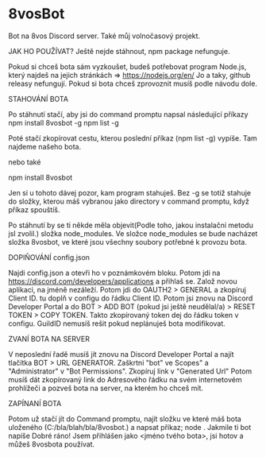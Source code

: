 # 8vosBot
Bot na 8vos Discord server. Také můj volnočasový projekt.




JAK HO POUŽÍVAT?
Ještě nejde stáhnout, npm package nefunguje.


Pokud si chceš bota sám vyzkoušet, budeš potřebovat program Node.js, který najdeš na jejich stránkách => https://nodejs.org/en/
Jo a taky, github releasy nefungují. Pokud si bota chceš zprovoznit musíš podle návodu dole.


STAHOVÁNÍ BOTA

Po stáhnutí stačí, aby jsi do command promptu napsal následující příkazy
npm install 8vosbot -g
npm list -g

Poté stačí zkopírovat cestu, kterou poslední příkaz (npm list -g) vypíše. Tam najdeme našeho bota.

nebo také

npm install 8vosbot

Jen si u tohoto dávej pozor, kam program stahuješ. Bez -g se totiž stahuje do složky, kterou máš vybranou jako directory v command promptu, když příkaz spouštíš.

Po stáhnutí by se ti někde měla objevit(Podle toho, jakou instalační metodu jsI zvolil.) složka node_modules.
Ve složce node_modules se bude nacházet složka 8vosbot, ve které jsou všechny soubory potřebné k provozu bota.


DOPlŇOVÁNÍ config.json

Najdi config.json a otevři ho v poznámkovém bloku.
Potom jdi na https://discord.com/developers/applications a přihlaš se.
Založ novou aplikaci, na jméně nezáleží.
Potom jdi do OAUTH2 > GENERAL a zkopíruj Client ID.
tu doplň v configu do řádku Client ID.
Potom jsi znovu na Discord Developer Portal a do BOT > ADD BOT (pokud jsi ještě neudělal/a) > RESET TOKEN > COPY TOKEN.
Takto zkopírovaný token dej do řádku token v configu.
GuildID nemusíš rešit pokud neplánuješ bota modifikovat.

ZVANÍ BOTA NA SERVER

V neposlední řadě musíš jít znovu na Discord Developer Portal a najít tlačítka BOT > URL GENERATOR.
Zaškrtni "bot" ve Scopes" a "Administrator" v "Bot Permissions".
Zkopíruj link v "Generated Url"
Potom musíš dát zkopírovaný link do Adresového řádku na svém internetovém prohlížeči a pozveš bota na server, na kterém ho chceš mít.

ZAPÍNANÍ BOTA

Potom už stačí jít do Command promptu, najít složku ve které máš bota uloženého (C:/bla/blah/bla/8vosbot.) a napsat příkaz; node .
Jakmile ti bot napíše Dobré ráno! Jsem přihlášen jako <jméno tvého bota>, jsi hotov a můžeš 8vosbota používat.


